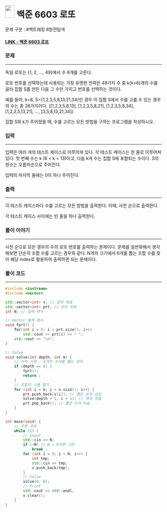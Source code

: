
# <img src="https://d2gd6pc034wcta.cloudfront.net/tier/9.svg" width="30" height="40"> 백준 6603 로또


문제 구분 : #백트래킹 #완전탐색
#### [LINK - 백준 6603 로또](https://www.acmicpc.net/problem/6603)

### 문제
<hr>

독일 로또는 {1, 2, ..., 49}에서 수 6개를 고른다.

로또 번호를 선택하는데 사용되는 가장 유명한 전략은 49가지 수 중 k(k>6)개의 수를 골라 집합 S를 만든 다음 그 수만 가지고 번호를 선택하는 것이다.

예를 들어, k=8, S={1,2,3,5,8,13,21,34}인 경우 이 집합 S에서 수를 고를 수 있는 경우의 수는 총 28가지이다. ([1,2,3,5,8,13], [1,2,3,5,8,21], [1,2,3,5,8,34], [1,2,3,5,13,21], ..., [3,5,8,13,21,34])

집합 S와 k가 주어졌을 때, 수를 고르는 모든 방법을 구하는 프로그램을 작성하시오.


### 입력
<hr>

입력은 여러 개의 테스트 케이스로 이루어져 있다. 각 테스트 케이스는 한 줄로 이루어져 있다. 첫 번째 수는 k (6 < k < 13)이고, 다음 k개 수는 집합 S에 포함되는 수이다. S의 원소는 오름차순으로 주어진다.

입력의 마지막 줄에는 0이 하나 주어진다. 
### 출력
<hr>

각 테스트 케이스마다 수를 고르는 모든 방법을 출력한다. 이때, 사전 순으로 출력한다.

각 테스트 케이스 사이에는 빈 줄을 하나 출력한다.
### 풀이 이야기
<hr>

사전 순으로 모든 경우의 수의 로또 번호를 출력하는 문제이다. 문제를 일반화해서 생각해보면 단순히 조합 수를 고르는 경우와 같다. N개의 크기에서 6개를 뽑는 조합 수를 찾아 해당 index로 활용하여 출력하면 되는 문제이다.

### 풀이 코드
<hr>

``` c++
#include <iostream>
#include <vector>

std::vector<int> v; // 입력 배열
std::vector<int> prt; // 로또 번호
int N; // 입력 변수

// Vector 출력 함수
void fprt() {
    for(int i = 0; i < prt.size(); i++)
        std::cout << prt[i] << " ";
    std::cout << "\n";
}

// Solve
void solve(int depth, int m) {
    // 기저 사례 : 6개의 숫자를 뽑는 경우
    if (depth == 6) {
        fprt();
        return ;
    }
    // 조합의 수를 뽑기
    for (int i = m; i < v.size(); i++) {
        prt.push_back(v[i]); // 뽑은 숫자 삽입
        solve(depth + 1, i + 1); // 재귀 호출
        prt.pop_back(); // 뽑은 숫자 Pop
    }
}

int main(void) {
    // 무한 루프
    while (1) {
        // Input
        std::cin >> N;
        if (!N) // N = 0이면 그만
            break ;
        for (int i = 0; i < N; i++) {
            int tmp;
            std::cin >> tmp;
            v.push_back(tmp);
        }
        // Solve
        solve(0, 0);
        // Print
        std::cout << std::endl;
        v.clear();
    }
}
```
